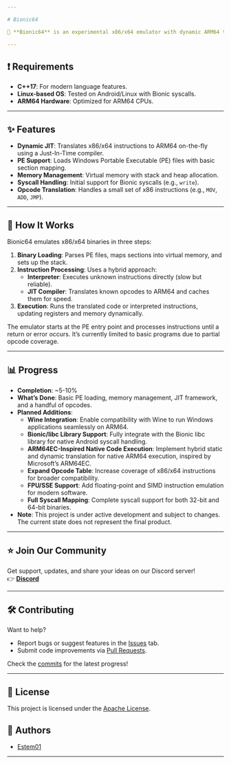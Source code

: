 ```yaml
---

# Bionic64

🚀 **Bionic64** is an experimental x86/x64 emulator with dynamic ARM64 translation, designed to run Windows PE binaries on ARM64 devices like Android. It combines interpretation and JIT compilation for a balance of speed and flexibility!

---
```


## ❗ Requirements

- **C++17**: For modern language features.  
- **Linux-based OS**: Tested on Android/Linux with Bionic syscalls.  
- **ARM64 Hardware**: Optimized for ARM64 CPUs.
  
---

## ✨ Features

- **Dynamic JIT**: Translates x86/x64 instructions to ARM64 on-the-fly using a Just-In-Time compiler.  
- **PE Support**: Loads Windows Portable Executable (PE) files with basic section mapping.  
- **Memory Management**: Virtual memory with stack and heap allocation.  
- **Syscall Handling**: Initial support for Bionic syscalls (e.g., `write`).  
- **Opcode Translation**: Handles a small set of x86 instructions (e.g., `MOV`, `ADD`, `JMP`).  

---

## 📜 How It Works

Bionic64 emulates x86/x64 binaries in three steps:
1. **Binary Loading**: Parses PE files, maps sections into virtual memory, and sets up the stack.  
2. **Instruction Processing**: Uses a hybrid approach:  
   - **Interpreter**: Executes unknown instructions directly (slow but reliable).  
   - **JIT Compiler**: Translates known opcodes to ARM64 and caches them for speed.  
3. **Execution**: Runs the translated code or interpreted instructions, updating registers and memory dynamically.  

The emulator starts at the PE entry point and processes instructions until a return or error occurs. It’s currently limited to basic programs due to partial opcode coverage.

---

## 📊 Progress

- **Completion**: ~5-10%  
- **What’s Done**: Basic PE loading, memory management, JIT framework, and a handful of opcodes.  
- **Planned Additions**:  
  - **Wine Integration**: Enable compatibility with Wine to run Windows applications seamlessly on ARM64.  
  - **Bionic/libc Library Support**: Fully integrate with the Bionic libc library for native Android syscall handling.  
  - **ARM64EC-Inspired Native Code Execution**: Implement hybrid static and dynamic translation for native ARM64 execution, inspired by Microsoft’s ARM64EC.  
  - **Expand Opcode Table**: Increase coverage of x86/x64 instructions for broader compatibility.  
  - **FPU/SSE Support**: Add floating-point and SIMD instruction emulation for modern software.  
  - **Full Syscall Mapping**: Complete syscall support for both 32-bit and 64-bit binaries.  
- **Note**: This project is under active development and subject to changes. The current state does not represent the final product.

---

## ⭐ Join Our Community

Get support, updates, and share your ideas on our Discord server!  
👉 **[Discord](https://discord.gg/pyHvRwkJC2)**  

---

## 🛠️ Contributing

Want to help?  
- Report bugs or suggest features in the [Issues](https://github.com/Estem01/Bionic64/issues) tab.  
- Submit code improvements via [Pull Requests](https://github.com/Estem01/Bionic64/pulls).  

Check the [commits](https://github.com/Estem01/Bionic64/commits/main) for the latest progress!

---

## 📝 License

This project is licensed under the [Apache License](https://github.com/Estem01/Bionic64/blob/main/LICENSE).  

## 👥 Authors

- [Estem01](https://github.com/Estem01)  

---
